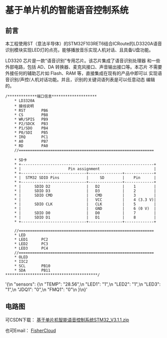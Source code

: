 # 基于单片机的智能语音控制系统

## 前言

本工程使用ST（意法半导体）的STM32F103RET6结合ICRoute的LD3320A语音识别模块实现LED灯的点亮，能够播放音乐实现人机对话、且具备U盘功能。

LD3320 芯片是一款“语音识别”专用芯片。该芯片集成了语音识别处理器
和一些外部电路，包括 AD、DA 转换器、麦克风接口、声音输出接口等。本芯片
不需要外接任何的辅助芯片如 Flash、RAM 等，直接集成在现有的产品中即可以
实现语音识别/声控/人机对话功能。并且，识别的关键词语列表是可以任意动态
编辑的。

```
/*************端口信息********************
	* LD3320A
	* 接线说明
	* RST      	PB6
	* CS   	    PB8
	* WR/SPIS  	PB9
	* P2/SDCK  	PB3
	* P1/SDO   	PB4
	* P0/SDI   	PB5
	* IRQ      	PC1
	* A0		PB7
	* RD		PA0
	//============================================================
	
	* SD卡
	* +-----------------------------------------------------------+
	* |                     Pin assignment                        |
	* +-----------------------------+---------------+-------------+
	* |  STM32 SDIO Pins            |     SD        |    Pin      |
	* +-----------------------------+---------------+-------------+
	* |      SDIO D2                |   D2          |    1        |
	* |      SDIO D3                |   D3          |    2        |
	* |      SDIO CMD               |   CMD         |    3        |
	* |                             |   VCC         |    4 (3.3 V)|
	* |      SDIO CLK               |   CLK         |    5        |
	* |                             |   GND         |    6 (0 V)  |
	* |      SDIO D0                |   D0          |    7        |
	* |      SDIO D1                |   D1          |    8        |
	* +-----------------------------+---------------+-------------+
	
	//============================================================
	* LED
	* LED1		PC2
	* LED2		PC3
	* LED3		PC4
	//============================================================
	* OLED
	* IIC2
	* SCL		PB10
	* SDA		PB11
*****************************************/
```

'{\n    "sensors": {\n        "TEMP": "28.56",\n        "LED1": "1",\n        "LED2": "1",\n        "LED3": "1",\n        "JDQ1": "0",\n        "FMQ1": "0"\n    }\n}'

## 电路图

可CSDN下载：
[基于单片机智能语音控制系统STM32_V3.1.1.zip](https://download.csdn.net/download/qq_36248828/11248209)

也可Email：
[FisherCloud](mailto:fishercloud@qq.com)
